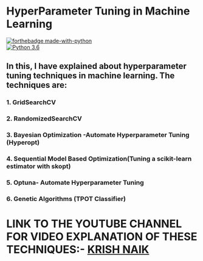 # HyperParameter Tuning in Machine Learning

[![forthebadge made-with-python](http://ForTheBadge.com/images/badges/made-with-python.svg)](https://www.python.org/)                 
[![Python 3.6](https://img.shields.io/badge/python-3.6-blue.svg)](https://www.python.org/downloads/release/python-360/) 

## In this, I have explained about hyperparameter tuning techniques in machine learning. The techniques are:

### 1. GridSearchCV
### 2. RandomizedSearchCV
### 3. Bayesian Optimization -Automate Hyperparameter Tuning (Hyperopt)
### 4. Sequential Model Based Optimization(Tuning a scikit-learn estimator with skopt)
### 5. Optuna- Automate Hyperparameter Tuning
### 6. Genetic Algorithms (TPOT Classifier)


# LINK TO THE YOUTUBE CHANNEL FOR VIDEO EXPLANATION OF THESE TECHNIQUES:- [KRISH NAIK](https://www.youtube.com/playlist?list=PLZoTAELRMXVPUyxuK8AphGMuIJHTyuWna)
